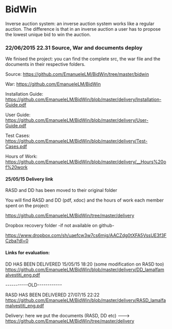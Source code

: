 # BidWin
Inverse auction system: an inverse auction system works like a
regular auction. The difference is that in an inverse auction a user has to propose
the lowest unique bid to win the auction.

### 22/06/2015 22.31 Source, War and documents deploy ###

We finised the project: you can find the complete src, the war file
and the documents in their respective folders.

Source: https://github.com/EmanueleLM/BidWin/tree/master/bidwin

War: https://github.com/EmanueleLM/BidWin 

Installation Guide: https://github.com/EmanueleLM/BidWin/blob/master/delivery/Installation-Guide.pdf

User Guide: https://github.com/EmanueleLM/BidWin/blob/master/delivery/User-Guide.pdf

Test Cases: https://github.com/EmanueleLM/BidWin/blob/master/delivery/Test-Cases.pdf

Hours of Work: https://github.com/EmanueleLM/BidWin/blob/master/delivery/__Hours%20of%20work


#### 25/05/15 Delivery link  ####

RASD and DD has been moved to their original folder

You will find RASD and DD (pdf, xdoc) and the hours of work each member spent on the project:

https://github.com/EmanueleLM/BidWin/tree/master/delivery

Dropbox recovery folder -if not available on github-

https://www.dropbox.com/sh/uaefcw3w7cs6mjg/AACZdg0tXFA5VssUE3f3FCzba?dl=0

#### Links for evaluation: ####
DD HAS BEEN DELIVERED 15/05/15 18:20 (some modification on RASD too)
https://github.com/EmanueleLM/BidWin/blob/master/delivery/DD_lamalfamalvestiti_eng.pdf

 -----------OLD------------
 
RASD HAS BEEN DELIVERED 27/07/15 22:22
https://github.com/EmanueleLM/BidWin/blob/master/delivery/RASD_lamalfamalvestiti_eng.pdf


Delivery: here we put the documents (RASD, DD etc) --->  https://github.com/EmanueleLM/BidWin/tree/master/delivery

